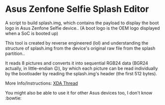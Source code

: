 # Asus Zenfone Selfie Splash Editor

A script to build splash.img, which contains the payload to display the boot logo in Asus Zenfone Selfie device..
(A boot logo is the OEM logo displayed when a SoC is booted up)

This tool is created by reverse engineered (lol) and understanding the structure of splash.img from the device's original raw file from the splash partition..

It reads 8 pictures and converts it into sequential RGB24 data (BGR24 actually, in little-endian :wink:), by which each picture can be read individually by the bootloader by reading the splash.img's header (the first 512 bytes).

More Info/Instructions: [XDA Thread](http://forum.xda-developers.com/android/development/guide-how-to-change-boot-logo-splash-t3527347)

You might also be able to use it for other Asus devices too, I don't know :bowtie:
